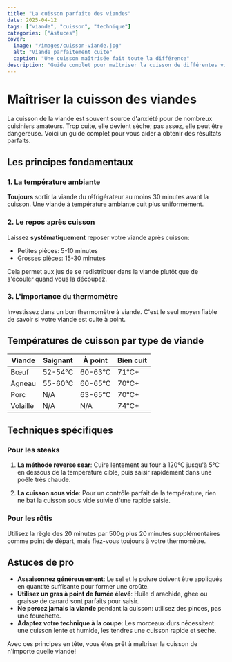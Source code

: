 ```yaml
---
title: "La cuisson parfaite des viandes"
date: 2025-04-12
tags: ["viande", "cuisson", "technique"]
categories: ["Astuces"]
cover:
  image: "/images/cuisson-viande.jpg"
  alt: "Viande parfaitement cuite"
  caption: "Une cuisson maîtrisée fait toute la différence"
description: "Guide complet pour maîtriser la cuisson de différentes viandes et obtenir des résultats parfaits à chaque fois."
---
```


# Maîtriser la cuisson des viandes

La cuisson de la viande est souvent source d'anxiété pour de nombreux cuisiniers amateurs. Trop cuite, elle devient sèche; pas assez, elle peut être dangereuse. Voici un guide complet pour vous aider à obtenir des résultats parfaits.

## Les principes fondamentaux

### 1. La température ambiante

**Toujours** sortir la viande du réfrigérateur au moins 30 minutes avant la cuisson. Une viande à température ambiante cuit plus uniformément.

### 2. Le repos après cuisson

Laissez **systématiquement** reposer votre viande après cuisson:
- Petites pièces: 5-10 minutes
- Grosses pièces: 15-30 minutes

Cela permet aux jus de se redistribuer dans la viande plutôt que de s'écouler quand vous la découpez.

### 3. L'importance du thermomètre

Investissez dans un bon thermomètre à viande. C'est le seul moyen fiable de savoir si votre viande est cuite à point.

## Températures de cuisson par type de viande

| Viande | Saignant | À point | Bien cuit |
|--------|----------|---------|-----------|
| Bœuf   | 52-54°C  | 60-63°C | 71°C+     |
| Agneau | 55-60°C  | 60-65°C | 70°C+     |
| Porc   | N/A      | 63-65°C | 70°C+     |
| Volaille| N/A     | N/A     | 74°C+     |

## Techniques spécifiques

### Pour les steaks

1. **La méthode reverse sear**: Cuire lentement au four à 120°C jusqu'à 5°C en dessous de la température cible, puis saisir rapidement dans une poêle très chaude.

2. **La cuisson sous vide**: Pour un contrôle parfait de la température, rien ne bat la cuisson sous vide suivie d'une rapide saisie.

### Pour les rôtis

Utilisez la règle des 20 minutes par 500g plus 20 minutes supplémentaires comme point de départ, mais fiez-vous toujours à votre thermomètre.

## Astuces de pro

- **Assaisonnez généreusement**: Le sel et le poivre doivent être appliqués en quantité suffisante pour former une croûte.
- **Utilisez un gras à point de fumée élevé**: Huile d'arachide, ghee ou graisse de canard sont parfaits pour saisir.
- **Ne percez jamais la viande** pendant la cuisson: utilisez des pinces, pas une fourchette.
- **Adaptez votre technique à la coupe**: Les morceaux durs nécessitent une cuisson lente et humide, les tendres une cuisson rapide et sèche.

Avec ces principes en tête, vous êtes prêt à maîtriser la cuisson de n'importe quelle viande!

